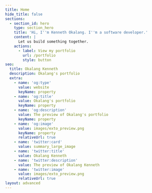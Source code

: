 ```yaml
---
title: Home
hide_title: false
sections:
  - section_id: hero
    type: section_hero
    title: 'Hi, I''m Kenneth Okalang. I''m a software developer.'
    content: |
      Let us build something together.
    actions:
      - label: View my portfolio
        url: /portfolio
        style: button
seo:
  title: Okalang Kenneth
  description: Okalang's portfolio
  extra:
    - name: 'og:type'
      value: website
      keyName: property
    - name: 'og:title'
      value: Okalang's portfolio
      keyName: property
    - name: 'og:description'
      value: The preview of Okalang's portfolio
      keyName: property
    - name: 'og:image'
      value: images/exto_preview.png
      keyName: property
      relativeUrl: true
    - name: 'twitter:card'
      value: summary_large_image
    - name: 'twitter:title'
      value: Okalang Kenneth
    - name: 'twitter:description'
      value: The preview of Okalang Kenneth
    - name: 'twitter:image'
      value: images/exto_preview.png
      relativeUrl: true
layout: advanced
---
```

